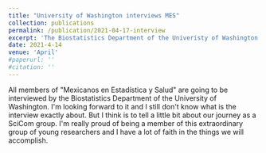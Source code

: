 ```yaml
---
title: "University of Washington interviews MES"
collection: publications
permalink: /publication/2021-04-17-interview
excerpt: 'The Biostatistics Department of the Univeristy of Washington wants to interview MES members about their work on SciCom'
date: 2021-4-14
venue: 'April'
#paperurl: ''
#citation: ''
---
```

All members of "Mexicanos en Estadística y Salud" are going to be interviewed by the Biostatistics Department of the University of Washington.
I'm looking forward to it and I still don't know what is the interview exactly about. 
But I think is to tell a little bit about our journey as a SciCom group. 
I'm really proud of being a member of this extraordinary group of young researchers and I have a lot of faith in the things we will accomplish. 
